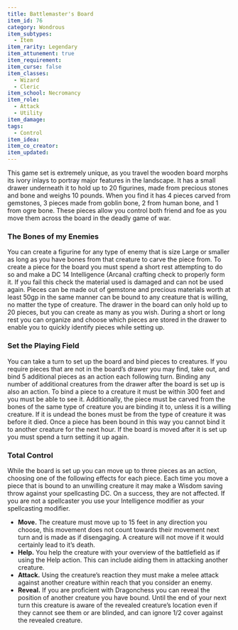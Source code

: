 ```yaml
---
title: Battlemaster's Board
item_id: 76
category: Wondrous
item_subtypes:
  - Item
item_rarity: Legendary
item_attunement: true
item_requirement:
item_curse: false
item_classes:
  - Wizard
  - Cleric
item_school: Necromancy
item_role:
  - Attack
  - Utility
item_damage:
tags:
  - Control
item_idea:
item_co_creator:
item_updated:
---
```


This game set is extremely unique, as you travel the wooden board morphs its ivory inlays to portray major features in the landscape. It has a small drawer underneath it to hold up to 20 figurines, made from precious stones and bone and weighs 10 pounds. When you find it has 4 pieces carved from gemstones, 3 pieces made from goblin bone, 2 from human bone, and 1 from ogre bone. These pieces allow you control both friend and foe as you move them across the board in the deadly game of war.

### The Bones of my Enemies
You can create a figurine for any type of enemy that is size Large or smaller as long as you have bones from that creature to carve the piece from. To create a piece for the board you must spend a short rest attempting to do so and make a DC 14 Intelligence (Arcana) crafting check to properly form it. If you fail this check the material used is damaged and can not be used again.
Pieces can be made out of gemstone and precious materials worth at least 50gp in the same manner can be bound to any creature that is willing, no matter the type of creature.
The drawer in the board can only hold up to 20 pieces, but you can create as many as you wish. During a short or long rest you can organize and choose which pieces are stored in the drawer to enable you to quickly identify pieces while setting up.

### Set the Playing Field
You can take a turn to set up the board and bind pieces to creatures. If you require pieces that are not in the board’s drawer you may find, take out, and bind 5 additional pieces as an action each following turn. Binding any number of additional creatures from the drawer after the board is set up is also an action. To bind a piece to a creature it must be within 300 feet and you must be able to see it. Additionally, the piece must be carved from the bones of the same type of creature you are binding it to, unless it is a willing creature. If it is undead the bones must be from the type of creature it was before it died. Once a piece has been bound in this way you cannot bind it to another creature for the next hour.
If the board is moved after it is set up you must spend a turn setting it up again.

### Total Control
While the board is set up you can move up to three pieces as an action, choosing one of the following effects for each piece. Each time you move a piece that is bound to an unwilling creature it may make a Wisdom saving throw against your spellcasting DC. On a success, they are not affected. If you are not a spellcaster you use your Intelligence modifier as your spellcasting modifier.

- **Move.** The creature must move up to 15 feet in any direction you choose, this movement does not count towards their movement next turn and is made as if disengaging. A creature will not move if it would certainly lead to it’s death.
- **Help.** You help the creature with your overview of the battlefield as if using the Help action. This can include aiding them in attacking another creature.
- **Attack.** Using the creature’s reaction they must make a melee attack against another creature within reach that you consider an enemy.
- **Reveal.** If you are proficient with Dragonchess you can reveal the position of another creature you have bound. Until the end of your next turn this creature is aware of the revealed creature’s location even if they cannot see them or are blinded, and can ignore 1/2 cover against the revealed creature.
